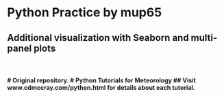 # Python Practice by mup65
## Additional visualization with Seaborn and multi-panel plots

<p>&nbsp;</p>

<h4>
# Original repository.
# Python Tutorials for Meteorology
## Visit www.cdmccray.com/python.html for details about each tutorial.
</h4>
